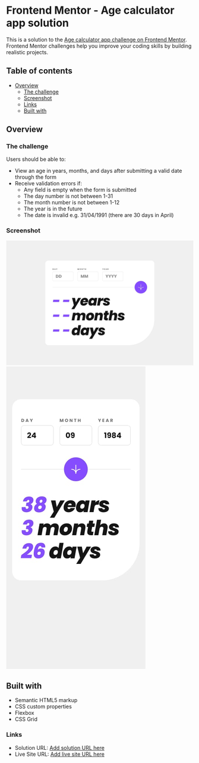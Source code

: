 # Frontend Mentor - Age calculator app solution

This is a solution to the [Age calculator app challenge on Frontend Mentor](https://www.frontendmentor.io/challenges/age-calculator-app-dF9DFFpj-Q). Frontend Mentor challenges help you improve your coding skills by building realistic projects. 

## Table of contents

- [Overview](#overview)
  - [The challenge](#the-challenge)
  - [Screenshot](#screenshot)
  - [Links](#links)
  - [Built with](#built-with)

## Overview

### The challenge

Users should be able to:

- View an age in years, months, and days after submitting a valid date through the form
- Receive validation errors if:
  - Any field is empty when the form is submitted
  - The day number is not between 1-31
  - The month number is not between 1-12
  - The year is in the future
  - The date is invalid e.g. 31/04/1991 (there are 30 days in April)

### Screenshot

![](./assets/design/desktop-design.jpg)
![](./assets/design/mobile-design.jpg)

## Built with

- Semantic HTML5 markup
- CSS custom properties
- Flexbox
- CSS Grid

### Links

- Solution URL: [Add solution URL here](https://github.com/sourabh-yalagod/Age-Calculating-APP-Js.git)
- Live Site URL: [Add live site URL here](https://your-live-site-url.com)



